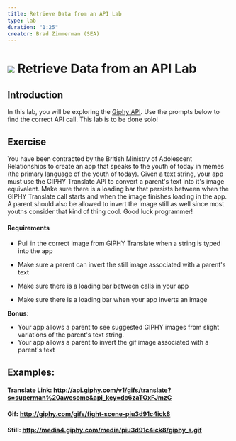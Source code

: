 ```yaml
---
title: Retrieve Data from an API Lab
type: lab
duration: "1:25"
creator: Brad Zimmerman (SEA)
---
```


# ![](https://ga-dash.s3.amazonaws.com/production/assets/logo-9f88ae6c9c3871690e33280fcf557f33.png) Retrieve Data from an API Lab

## Introduction

In this lab, you will be exploring the [Giphy API](https://github.com/Giphy/GiphyAPI). Use the prompts below to find the correct API call. This lab is to be done solo!

## Exercise

You have been contracted by the British Ministry of Adolescent Relationships to create an app that speaks to the youth of today in memes (the primary language of the youth of today). Given a text string, your app must use the GIPHY Translate API to convert a parent's text into it's image equivalent. Make sure there is a loading bar that persists between when the GIPHY Translate call starts and when the image finishes loading in the app. A parent should also be allowed to invert the image still as well since most youths consider that kind of thing cool. Good luck programmer!

#### Requirements

- Pull in the correct image from GIPHY Translate when a string is typed into the app
- Make sure a parent can invert the still image associated with a parent's text

- Make sure there is a loading bar between calls in your app
- Make sure there is a loading bar when your app inverts an image

**Bonus**:

- Your app allows a parent to see suggested GIPHY images from slight variations of the parent's text string.
- Your app allows a parent to invert the gif image associated with a parent's text

## Examples:

#### Translate Link: http://api.giphy.com/v1/gifs/translate?s=superman%20awesome&api_key=dc6zaTOxFJmzC
#### Gif: http://giphy.com/gifs/fight-scene-piu3d91c4ick8
#### Still: http://media4.giphy.com/media/piu3d91c4ick8/giphy_s.gif
